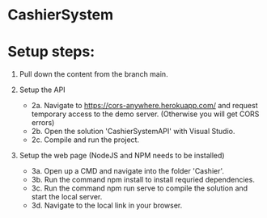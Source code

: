 # CashierSystem

# Setup steps:

1. Pull down the content from the branch main.

2. Setup the API
	* 2a. Navigate to https://cors-anywhere.herokuapp.com/ and request temporary access to the demo server. (Otherwise you will get CORS errors)	
	* 2b. Open the solution 'CashierSystemAPI' with Visual Studio.
	* 2c. Compile and run the project.
	
3. Setup the web page (NodeJS and NPM needs to be installed)
	* 3a. Open up a CMD and navigate into the folder 'Cashier'.
	* 3b. Run the command npm install to install requried dependencies.
	* 3c. Run the command npm run serve to compile the solution and start the local server.
	* 3d. Navigate to the local link in your browser.
